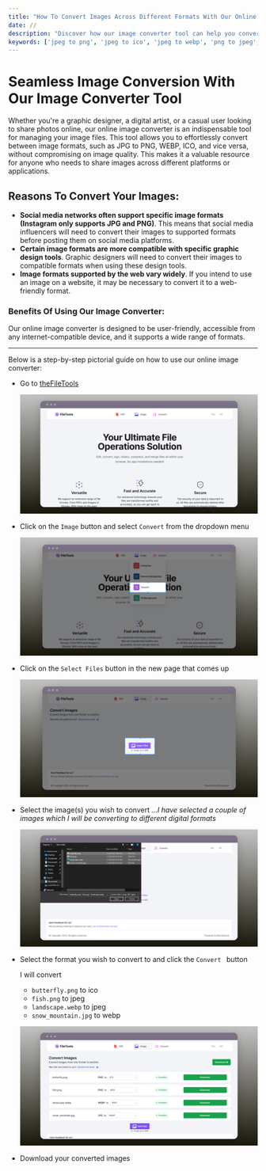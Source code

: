 ```yaml
---
title: "How To Convert Images Across Different Formats With Our Online Image Converter"
date: //
description: "Discover how our image converter tool can help you convert images across different formats for all your digital needs"
keywords: ['jpeg to png', 'jpeg to ico', 'jpeg to webp', 'png to jpeg', 'online image converter']
---
```


# Seamless Image Conversion With Our Image Converter Tool

Whether you're a graphic designer, a digital artist, or a casual user looking to share photos online, our online image converter is an indispensable tool for managing your image files. This tool allows you to effortlessly convert between image formats, such as JPG to PNG, WEBP, ICO, and vice versa, without compromising on image quality. This makes it a valuable resource for anyone who needs to share images across different platforms or applications.

## Reasons To Convert Your Images:

* **Social media networks often support specific image formats (Instagram only supports JPG and PNG)**. This means that social media influencers will need to convert their images to supported formats before posting them on social media platforms.
* **Certain image formats are more compatible with specific graphic design tools**. Graphic designers will need to convert their images to compatible formats when using these design tools.
* **Image formats supported by the web vary widely**. If you intend to use an image on a website, it may be necessary to convert it to a web-friendly format.
  
### Benefits Of Using Our Image Converter:

Our online image converter is designed to be user-friendly, accessible from any internet-compatible device, and it supports a wide range of formats.

***

Below is a step-by-step pictorial guide on how to use our online image converter:

- Go to [theFileTools](https://www.thefiletools.com/)

    ![](../media/home.png)

- Click on the `Image` button and select `Convert` from the dropdown menu

    ![](../media/convert_img_1.png)

- Click on the `Select Files` button in the new page that comes up

    ![](../media/convert_img_2.png)

- Select the image(s) you wish to convert *...I have selected a couple of images which I will be converting to different digital formats*

    ![](../media/convert_img_3.png)

- Select the format you wish to convert to and click the `Convert ` button
    
    I will convert

    - `butterfly.png` to ico
    - `fish.png` to jpeg
    - `landscape.webp` to jpeg
    - `snow_mountain.jpg` to webp

    ![](../media/convert_img_4.png)

- Download your converted images 

